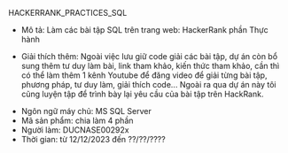 HACKERRANK_PRACTICES_SQL

- Mô tả: Làm các bài tập SQL trên trang web: HackerRank phần Thực hành

* Giải thích thêm: Ngoài việc lưu giữ code giải các bài tập, dự án còn bổ sung thêm tư duy làm bài, link tham khảo, kiến ​​thức tham khảo, cần thì có thể làm thêm 1 kênh Youtube để đăng video để giải từng bài tập, phương pháp, tư duy làm, giải thích code... Ngoài ra qua dự án này tôi cũng luyện tập để trình bày lại yêu cầu của bài tập trên HackRank.
- Ngôn ngữ máy chủ: MS SQL Server
- Mã sản phẩm: chia làm 4 phần
- Người làm: DUCNASE00292x
- Thời gian: từ 12/12/2023 đến ??/??/????
